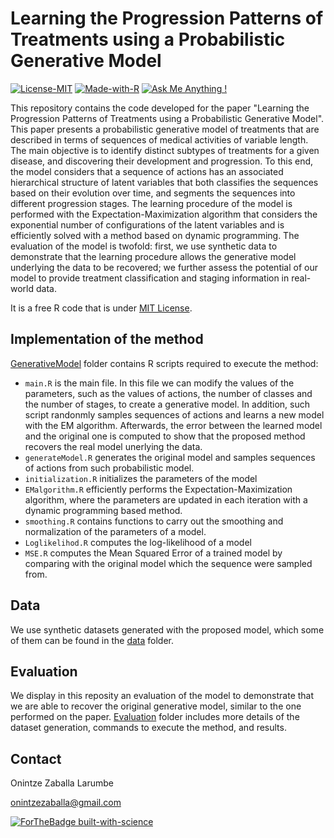 # Learning the Progression Patterns of Treatments using a Probabilistic Generative Model

[![License-MIT](https://img.shields.io/badge/License-MIT-red)](/LICENSE) [![Made-with-R](https://img.shields.io/badge/Made%20with-R-blue)](/GenerativeModel) [![Ask Me Anything !](https://img.shields.io/badge/Ask%20me-anything-1abc9c.svg)](#contact)
 
This repository contains the code developed for the paper "Learning the Progression Patterns of Treatments using a Probabilistic Generative Model". This paper presents a probabilistic generative model of treatments that are described in terms of sequences of medical activities of variable length. The main objective is to identify distinct subtypes of treatments for a given disease, and discovering their development and progression. To this end, the model considers that a sequence of actions has an associated hierarchical structure of latent variables that both classifies the sequences based on their evolution over time, and segments the sequences into different progression stages. The learning procedure of the model is performed with the Expectation-Maximization algorithm that considers the exponential number of configurations of the latent variables and is efficiently solved with a method based on dynamic programming. The evaluation of the model is twofold: first, we use synthetic data to demonstrate that the learning procedure allows the generative model underlying the data to be recovered; we further assess the potential of our model to provide treatment classification and staging information in real-world data.

It is a free R code that is under [MIT License](/LICENSE).

## Implementation of the method

[GenerativeModel](/GenerativeModel) folder contains R scripts required to execute the method:

* `main.R` is the main file. In this file we can modify the values of the parameters, such as the values of actions, the number of classes and the number of stages, to create a generative model. In addition, such script randonmly samples sequences of actions and learns a new model with the EM algorithm. Afterwards, the error between the learned model and the original one is computed to show that the proposed method recovers the real model unerlying the data.
* `generateModel.R` generates the original model and samples sequences of actions from such probabilistic model.
* `initialization.R` initializes the parameters of the model
* `EMalgorithm.R` efficiently performs the Expectation-Maximization algorithm, where the parameters are updated in each iteration with a dynamic programming based method.
* `smoothing.R` contains functions to carry out the smoothing and normalization of the parameters of a model.
* `Loglikelihod.R` computes the log-likelihood of a model
* `MSE.R` computes the Mean Squared Error of a trained model by comparing with the original model which the sequence were sampled from.


## Data

We use synthetic datasets generated with the proposed model, which some of them can be found in the [data](/data) folder.


## Evaluation

We display in this reposity an evaluation of the model to demonstrate that we are able to recover the original generative model, similar to the one performed on the paper. [Evaluation](/Evaluation) folder includes more details of the dataset generation, commands to execute the method, and results. 



## Contact
Onintze Zaballa Larumbe

onintzezaballa@gmail.com

[![ForTheBadge built-with-science](http://ForTheBadge.com/images/badges/built-with-science.svg)](https://github.com/onintzezaballa)

